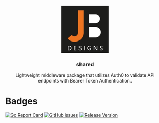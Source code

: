 <p align="center">
  <img alt="JB Designs logo" src="./assets/jb-icon.jpg" height="150"/>
  <h3 align="center">shared</h3>
  <p align="center">Lightweight middleware package that utilizes Auth0 to validate API endpoints with Bearer Token Authentication..</p>
</p>

# Badges

[![Go Report Card](https://goreportcard.com/badge/github.com/jobaldw/middleware?style=plastic)](https://goreportcard.com/report/github.com/jobaldw/middleware) [![GitHub issues](https://img.shields.io/github/issues/jobaldw/middleware?style=plastic)](https://github.com/jobaldw/middleware/issues) [![Release Version](https://img.shields.io/github/v/release/jobaldw/middleware?style=plastic)](https://img.shields.io/github/v/release/jobaldw/middleware)
